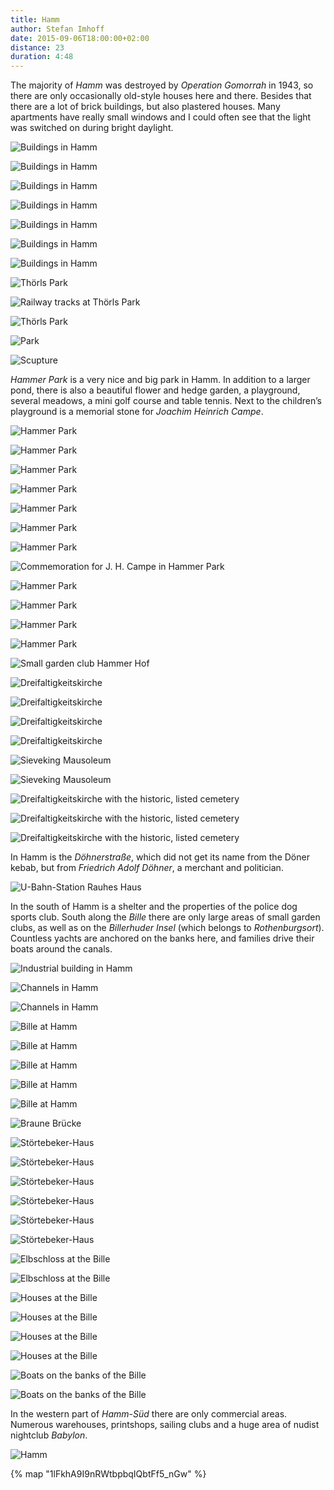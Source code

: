 ```yaml
---
title: Hamm
author: Stefan Imhoff
date: 2015-09-06T18:00:00+02:00
distance: 23
duration: 4:48
---
```


The majority of _Hamm_ was destroyed by _Operation Gomorrah_ in 1943, so there are only occasionally old-style houses here and there. Besides that there are a lot of brick buildings, but also plastered houses. Many apartments have really small windows and I could often see that the light was switched on during bright daylight.

![Buildings in Hamm](/assets/images/districts/hamm-01.jpg)

![Buildings in Hamm](/assets/images/districts/hamm-02.jpg)

![Buildings in Hamm](/assets/images/districts/hamm-03.jpg)

![Buildings in Hamm](/assets/images/districts/hamm-04.jpg)

![Buildings in Hamm](/assets/images/districts/hamm-05.jpg)

![Buildings in Hamm](/assets/images/districts/hamm-06.jpg)

![Buildings in Hamm](/assets/images/districts/hamm-07.jpg)

![Thörls Park](/assets/images/districts/hamm-08.jpg)

![Railway tracks at Thörls Park](/assets/images/districts/hamm-09.jpg)

![Thörls Park](/assets/images/districts/hamm-10.jpg)

![Park](/assets/images/districts/hamm-11.jpg)

![Scupture](/assets/images/districts/hamm-12.jpg)

_Hammer Park_ is a very nice and big park in Hamm. In addition to a larger pond, there is also a beautiful flower and hedge garden, a playground, several meadows, a mini golf course and table tennis. Next to the children’s playground is a memorial stone for _Joachim Heinrich Campe_.

![Hammer Park](/assets/images/districts/hamm-13.jpg)

![Hammer Park](/assets/images/districts/hamm-14.jpg)

![Hammer Park](/assets/images/districts/hamm-15.jpg)

![Hammer Park](/assets/images/districts/hamm-16.jpg)

![Hammer Park](/assets/images/districts/hamm-17.jpg)

![Hammer Park](/assets/images/districts/hamm-18.jpg)

![Hammer Park](/assets/images/districts/hamm-19.jpg)

![Commemoration for J. H. Campe in Hammer Park](/assets/images/districts/hamm-20.jpg)

![Hammer Park](/assets/images/districts/hamm-21.jpg)

![Hammer Park](/assets/images/districts/hamm-22.jpg)

![Hammer Park](/assets/images/districts/hamm-23.jpg)

![Hammer Park](/assets/images/districts/hamm-24.jpg)

![Small garden club Hammer Hof](/assets/images/districts/hamm-25.jpg)

![Dreifaltigkeitskirche](/assets/images/districts/hamm-26.jpg)

![Dreifaltigkeitskirche](/assets/images/districts/hamm-27.jpg)

![Dreifaltigkeitskirche](/assets/images/districts/hamm-28.jpg)

![Dreifaltigkeitskirche](/assets/images/districts/hamm-29.jpg)

![Sieveking Mausoleum](/assets/images/districts/hamm-30.jpg)

![Sieveking Mausoleum](/assets/images/districts/hamm-31.jpg)

![Dreifaltigkeitskirche with the historic, listed cemetery](/assets/images/districts/hamm-32.jpg)

![Dreifaltigkeitskirche with the historic, listed cemetery](/assets/images/districts/hamm-33.jpg)

![Dreifaltigkeitskirche with the historic, listed cemetery](/assets/images/districts/hamm-34.jpg)

In Hamm is the _Döhnerstraße_, which did not get its name from the Döner kebab, but from _Friedrich Adolf Döhner_, a merchant and politician.

![U-Bahn-Station Rauhes Haus](/assets/images/districts/hamm-35.jpg)

In the south of Hamm is a shelter and the properties of the police dog sports club. South along the _Bille_ there are only large areas of small garden clubs, as well as on the _Billerhuder Insel_ (which belongs to _Rothenburgsort_). Countless yachts are anchored on the banks here, and families drive their boats around the canals.

![Industrial building in Hamm](/assets/images/districts/hamm-36.jpg)

![Channels in Hamm](/assets/images/districts/hamm-37.jpg)

![Channels in Hamm](/assets/images/districts/hamm-38.jpg)

![Bille at Hamm](/assets/images/districts/hamm-39.jpg)

![Bille at Hamm](/assets/images/districts/hamm-40.jpg)

![Bille at Hamm](/assets/images/districts/hamm-41.jpg)

![Bille at Hamm](/assets/images/districts/hamm-42.jpg)

![Bille at Hamm](/assets/images/districts/hamm-43.jpg)

![Braune Brücke](/assets/images/districts/hamm-44.jpg)

![Störtebeker-Haus](/assets/images/districts/hamm-45.jpg)

![Störtebeker-Haus](/assets/images/districts/hamm-46.jpg)

![Störtebeker-Haus](/assets/images/districts/hamm-47.jpg)

![Störtebeker-Haus](/assets/images/districts/hamm-48.jpg)

![Störtebeker-Haus](/assets/images/districts/hamm-49.jpg)

![Störtebeker-Haus](/assets/images/districts/hamm-50.jpg)

![Elbschloss at the Bille](/assets/images/districts/hamm-51.jpg)

![Elbschloss at the Bille](/assets/images/districts/hamm-52.jpg)

![Houses at the Bille](/assets/images/districts/hamm-53.jpg)

![Houses at the Bille](/assets/images/districts/hamm-54.jpg)

![Houses at the Bille](/assets/images/districts/hamm-55.jpg)

![Houses at the Bille](/assets/images/districts/hamm-56.jpg)

![Boats on the banks of the Bille](/assets/images/districts/hamm-57.jpg)

![Boats on the banks of the Bille](/assets/images/districts/hamm-58.jpg)

In the western part of _Hamm-Süd_ there are only commercial areas. Numerous warehouses, printshops, sailing clubs and a huge area of nudist nightclub _Babylon_.

![Hamm](/assets/images/map/hamm.jpg)

{% map "1lFkhA9I9nRWtbpbqIQbtFf5_nGw" %}
